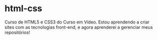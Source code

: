 # html-css
Curso de HTML5 e CSS3 do Curso em Vídeo.
Estou aprendendo a criar sites com as tecnologias front-end, e agora aprenderei a gerenciar meus repositórios!
